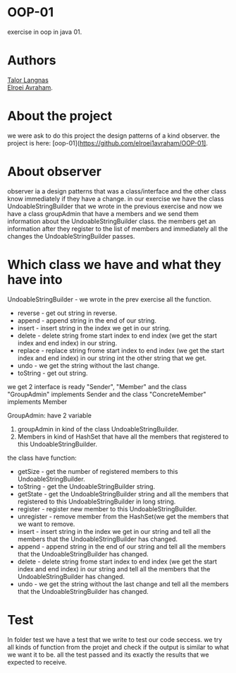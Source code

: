 # OOP-01
exercise in oop in java 01.

# Authors
[Talor Langnas](https://github.com/TalorLangnas)  
[Elroei Avraham](https://github.com/elroei1avraham).


# About the project
we were ask to do this project the design patterns of a kind observer.
the project is here:   [oop-01](https://github.com/elroei1avraham/OOP-01].


# About observer
observer ia a design patterns that was a class/interface and the other class know immediately if they have a change.
in our exercise we have the class UndoableStringBuilder that we wrote in the previous exercise and now we have a class groupAdmin that have a members and we send them information about the UndoableStringBuilder class.
the members get an information after they register to the list of members and immediately all the changes the UndoableStringBuilder passes.


# Which class we have and what they have into
UndoableStringBuilder - we wrote in the prev exercise all the function.
 - reverse - get out string in reverse.
 - append - append string in the end of our string.
 - insert - insert string in the index we get in our string.  
 - delete - delete string frome start index to end index (we get the start index and end index) in our string.
 - replace - replace string frome start index to end index (we get the start index and end index) in our string int the other string that we get.
 - undo - we get the string without the last change.
 - toString - get out string.
 
we get 2 interface is ready "Sender", "Member" and the class "GroupAdmin" implements Sender and the class "ConcreteMember" implements Member

GroupAdmin:
have 2 variable
1. groupAdmin in kind of the class UndoableStringBuilder.
2. Members in kind of HashSet<Member> that have all the members that registered to this UndoableStringBuilder.

the class have function: 
 - getSize - get the number of registered members to this UndoableStringBuilder.
 - toString - get the UndoableStringBuilder string.
 - getState - get the UndoableStringBuilder string and all the members that registered to this UndoableStringBuilder in long string.
 - register - register new member to this UndoableStringBuilder.
 - unregister - remove member from the HashSet(we get the members that we want to remove.
 - insert - insert string in the index we get in our string and tell all the members that the UndoableStringBuilder has changed.
 - append - append string in the end of our string and tell all the members that the UndoableStringBuilder has changed.
  - delete - delete string frome start index to end index (we get the start index and end index) in our string and tell all the members that the UndoableStringBuilder has changed.
 - undo - we get the string without the last change and tell all the members that the UndoableStringBuilder has changed.
 
 # Test
 In folder test we have a test that we write to test our code seccess. we try all kinds of function from the projet and check if the output is similar to what we want it to be.
 all the test passed and its exactly the results that we expected to receive.

